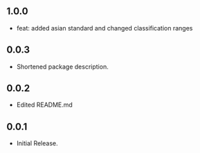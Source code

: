 ## 1.0.0

* feat: added asian standard and changed classification ranges

## 0.0.3

* Shortened package description.

## 0.0.2

* Edited README.md

## 0.0.1

* Initial Release.


